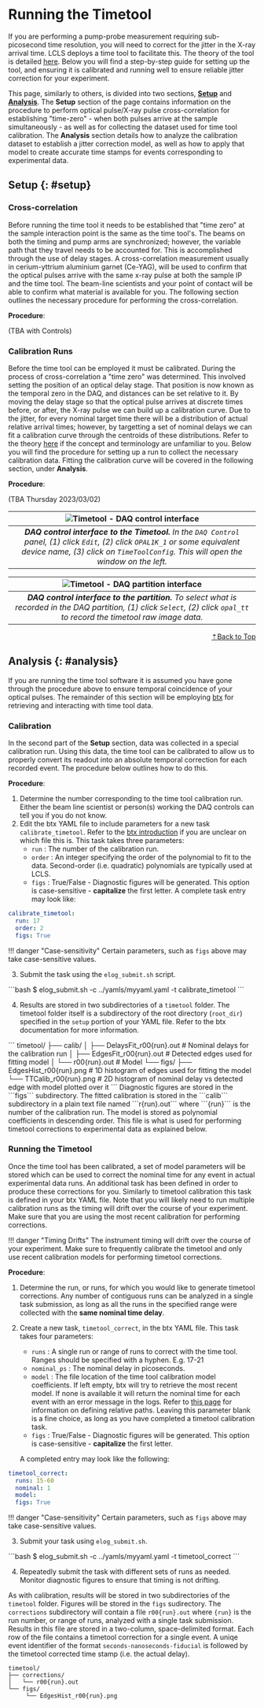 # Running the Timetool
If you are performing a pump-probe measurement requiring sub-picosecond time resolution, you will need to correct for the jitter in the X-ray arrival time. LCLS deploys a time tool to facilitate this. The theory of the tool is detailed [here](/before/timetool). Below you will find a step-by-step guide for setting up the tool, and ensuring it is calibrated and running well to ensure reliable jitter correction for your experiment.

This page, similarly to others, is divided into two sections, [**Setup**](#setup) and [**Analysis**](#analysis). The **Setup** section of the page contains information on the procedure to perform optical pulse/X-ray pulse cross-correlation for establishing "time-zero" - when both pulses arrive at the sample simultaneously - as well as for collecting the dataset used for time tool calibration. The **Analysis** section details how to analyze the calibration dataset to establish a jitter correction model, as well as how to apply that model to create accurate time stamps for events corresponding to experimental data.

##  Setup {: #setup}

### Cross-correlation
Before running the time tool it needs to be established that "time zero" at the sample interaction point is the same as the time tool's. The beams on both the timing and pump arms are synchronized; however, the variable path that they travel needs to be accounted for. This is accomplished through the use of delay stages. A cross-correlation measurement usually in cerium-yttrium aluminium garnet (Ce-YAG), will be used to confirm that the optical pulses arrive with the same x-ray pulse at both the sample IP and the time tool. The beam-line scientists and your point of contact will be able to confirm what material is available for you. The following section outlines the necessary procedure for performing the cross-correlation.

**Procedure**:

(TBA with Controls)

### Calibration Runs
Before the time tool can be employed it must be calibrated. During the process of cross-correlation a "time zero" was determined. This involved setting the position of an optical delay stage. That position is now known as the temporal zero in the DAQ, and distances can be set relative to it. By moving the delay stage so that the optical pulse arrives at discrete times before, or after, the X-ray pulse we can build up a calibration curve. Due to the jitter, for every nominal target time there will be a distribution of actual relative arrival times; however, by targetting a set of nominal delays we can fit a calibration curve through the centroids of these distributions. Refer to the theory [here](/before/timetool) if the concept and terminology are unfamiliar to you. Below you will find the procedure for setting up a run to collect the necessary calibration data. Fitting the calibration curve will be covered in the following section, under **Analysis**.

**Procedure**:

(TBA Thursday 2023/03/02)

| ![Timetool - DAQ control interface](images/DAQ_control_TT.png) | 
|:--:| 
| *__DAQ control interface to the Timetool.__ In the `DAQ Control` panel, (1) click `Edit`, (2) click `OPAL1K_1` or some equivalent device name, (3) click on `TimeToolConfig`. This will open the window on the left.* |

| ![Timetool - DAQ partition interface](images/DAQ_select_TT.png) | 
|:--:| 
| *__DAQ control interface to the partition.__ To select what is recorded in the DAQ partition, (1) click `Select`, (2) click `opal_tt` to record the timetool raw image data.* |

[<p align="right">&#8673;Back to Top</p>](#)

## Analysis {: #analysis}

If you are running the time tool software it is assumed you have gone through the procedure above to ensure temporal coincidence of your optical pulses. The remainder of this section will be employing [btx](https://www.github.com/lcls-users/btx) for retrieving and interacting with time tool data.

### Calibration
In the second part of the **Setup** section, data was collected in a special calibration run. Using this data, the time tool can be calibrated to allow us to properly convert its readout into an absolute temporal correction for each recorded event. The procedure below outlines how to do this.

**Procedure**:

1. Determine the number corresponding to the time tool calibration run. Either the beam line scientist or person(s) working the DAQ controls can tell you if you do not know.
2. Edit the btx YAML file to include parameters for a new task ```calibrate_timetool```. Refer to the [btx introduction](/before/btxintro) if you are unclear on which file this is. This task takes three parameters:
    - ```run``` : The number of the calibration run.
    - ```order``` : An integer specifying the order of the polynomial to fit to the data. Second-order (i.e. quadratic) polynomials are typically used at LCLS.
    - ```figs``` : True/False - Diagnostic figures will be generated. This option is case-sensitive - **capitalize** the first letter.
    A complete task entry may look like:
```yaml
calibrate_timetool:
  run: 17
  order: 2
  figs: True
```

!!! danger "Case-sensitivity"
    Certain parameters, such as ```figs``` above may take case-sensitive values.
    
<ol start=3>
<li>Submit the task using the <code>elog_submit.sh</code> script.</li>
</ol>
```bash
$ elog_submit.sh -c ../yamls/myyaml.yaml -t calibrate_timetool
```
<ol start=4>
<li>Results are stored in two subdirectories of a <code>timetool</code> folder. The timetool folder itself is a subdirectory of the root directory (<code>root_dir</code>) specified in the <code>setup</code> portion of your YAML file. Refer to the btx documentation for more information.</li>
</ol>
```
timetool/
    ├── calib/
    │   ├── DelaysFit_r00{run}.out # Nominal delays for the calibration run
    │   ├── EdgesFit_r00{run}.out # Detected edges used for fitting model
    │   └── r00{run}.out # Model
    └── figs/
     ├── EdgesHist_r00{run}.png # 1D histogram of edges used for fitting the model
     └── TTCalib_r00{run}.png # 2D histogram of nominal delay vs detected edge with model plotted over it
```
Diagnostic figures are stored in the ```figs``` subdirectory. The fitted calibration is stored in the ```calib``` subdirectory in a plain text file named ```r{run}.out``` where ```{run}``` is the number of the calibration run. The model is stored as polynomial coefficients in descending order. This file is what is used for performing timetool corrections to experimental data as explained below.

### Running the Timetool
Once the time tool has been calibrated, a set of model parameters will be stored which can be used to correct the nominal time for any event in actual experimental data runs. An additional task has been defined in order to produce these corrections for you. Similarly to timetool calibration this task is defined in your btx YAML file. Note that you will likely need to run multiple calibration runs as the timing will drift over the course of your experiment. Make sure that you are using the most recent calibration for performing corrections. 

!!! danger "Timing Drifts"
    The instrument timing will drift over the course of your experiment. Make sure to frequently calibrate the timetool and only use recent calibration models for performing timetool corrections.

**Procedure**:

1. Determine the run, or runs, for which you would like to generate timetool corrections. Any number of contiguous runs can be analyzed in a single task submission, as long as all the runs in the specified range were collected with the **same nominal time delay**.
2. Create a new task, ```timetool_correct```, in the btx YAML file. This task takes four parameters:
    - ```runs``` : A single run or range of runs to correct with the time tool. Ranges should be specified with a hyphen. E.g. 17-21
    - ```nominal_ps``` : The nominal delay in picoseconds.
    - ```model``` : The file location of the time tool calibration model coefficients. If left empty, btx will try to retrieve the most recent model. If none is available it will return the nominal time for each event with an error message in the logs. Refer to [this page](/before/timetool) for information on defining relative paths. Leaving this parameter blank is a fine choice, as long as you have completed a timetool calibration task.
    - ```figs``` : True/False - Diagnostic figures will be generated. This option is case-sensitive - **capitalize** the first letter.


    A completed entry may look like the following:

```yaml
timetool_correct:
  runs: 15-60
  nominal: 1
  model:
  figs: True
```

!!! danger "Case-sensitivity"
    Certain parameters, such as ```figs``` above may take case-sensitive values.

<ol start=3>
<li>Submit your task using <code>elog_submit.sh</code>.</li></ol>
```bash
$ elog_submit.sh -c ../yamls/myyaml.yaml -t timetool_correct
```
<ol start=4>
<li>Repeatedly submit the task with different sets of runs as needed. Monitor diagnostic figures to ensure that timing is not drifting.</li></ol>


As with calibration, results will be stored in two subdirectories of the ```timetool``` folder. Figures will be stored in the ```figs``` sudirectory. The ```corrections``` subdirectory will contain a file ```r00{run}.out``` where ```{run}``` is the run number, or range of runs, analyzed with a single task submission. Results in this file are stored in a two-column, space-delimited format. Each row of the file contains a timetool correction for a single event. A uniqe event identifier of the format ```seconds-nanoseconds-fiducial``` is followed by the timetool corrected time stamp (i.e. the actual delay).
```
timetool/
├── corrections/
│   └── r00{run}.out
└── figs/
     └── EdgesHist_r00{run}.png
```

